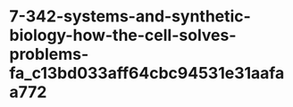 # 7-342-systems-and-synthetic-biology-how-the-cell-solves-problems-fa_c13bd033aff64cbc94531e31aafaa772